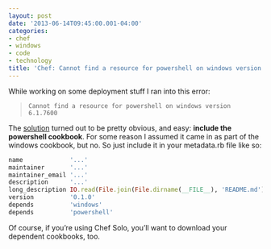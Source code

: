```yaml
---
layout: post
date: '2013-06-14T09:45:00.001-04:00'
categories:
- chef
- windows
- code
- technology
title: 'Chef: Cannot find a resource for powershell on windows version 6.1.7600 (solved)'
---
```



While working on some deployment stuff I ran into this error:

> `Cannot find a resource for powershell on windows version 6.1.7600`

The [solution](http://community.opscode.com/chat/chef/2012-11-06#id-228600) turned out to be pretty obvious, and easy: **include the powershell cookbook**. For some reason I assumed it came in as part of the windows cookbook, but no. So just include it in your metadata.rb file like so:

```ruby
name             '...'
maintainer       '...'
maintainer_email '...'
description      '...'
long_description IO.read(File.join(File.dirname(__FILE__), 'README.md'))
version          '0.1.0'
depends          'windows'
depends          'powershell'
```

Of course, if you’re using Chef Solo, you’ll want to download your dependent cookbooks, too.
